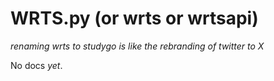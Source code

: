 # WRTS.py (or wrts or wrtsapi)
*renaming wrts to studygo is like the rebranding of twitter to X*

No docs *yet*.
